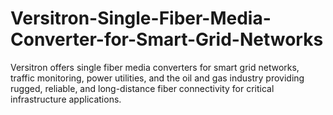 # Versitron-Single-Fiber-Media-Converter-for-Smart-Grid-Networks
Versitron offers single fiber media converters for smart grid networks, traffic monitoring, power utilities, and the oil and gas industry providing rugged, reliable, and long-distance fiber connectivity for critical infrastructure applications.
